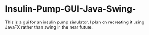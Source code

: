 # Insulin-Pump-GUI-Java-Swing-
This is a gui for an insulin pump simulator. I plan on recreating it using JavaFX rather than swing in the near future.
